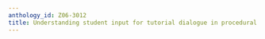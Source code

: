 ```yaml
---
anthology_id: Z06-3012
title: Understanding student input for tutorial dialogue in procedural domains
---
```

